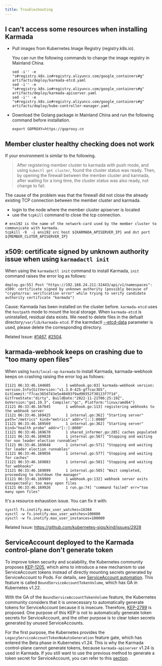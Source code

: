 ```yaml
---
title: Troubleshooting
---
```


## I can't access some resources when installing Karmada

- Pull images from Kubernetes Image Registry (registry.k8s.io).

  You can run the following commands to change the image registry in Mainland China.

  ```shell
  sed -i'' -e "s#registry.k8s.io#registry.aliyuncs.com/google_containers#g" artifacts/deploy/karmada-etcd.yaml
  sed -i'' -e "s#registry.k8s.io#registry.aliyuncs.com/google_containers#g" artifacts/deploy/karmada-apiserver.yaml
  sed -i'' -e "s#registry.k8s.io#registry.aliyuncs.com/google_containers#g" artifacts/deploy/kube-controller-manager.yaml
  ```

- Download the Golang package in Mainland China and run the following command before installation.

  ```shell
  export GOPROXY=https://goproxy.cn
  ```

## Member cluster healthy checking does not work
If your environment is similar to the following.
>
> After registering member cluster to karmada with push mode, and using `kubectl get cluster`, found the cluster status was ready.
> Then, by opening the firewall between the member cluster and karmada, after waiting for a long time, the cluster status was also ready, not change to fail.


The cause of the problem was that the firewall did not close the already existing TCP connection between the member cluster and karmada.

- login to the node where the member cluster apiserver is located
- use the `tcpkill` command to close the tcp connection.

```
# ens192 is the name of the network-card used by the member cluster to communicate with karmada.
tcpkill -9  -i ens192 src host ${KARMADA_APISERVER_IP} and dst port ${MEMBER_CLUTER_APISERVER_IP}
```

## x509: certificate signed by unknown authority issue when using `karmadactl init`

When using the `karmadactl init` command to install Karmada, `init` command raises the error log as follows:

```log
deploy.go:55] Post "https://192.168.24.211:32443/api/v1/namespaces": x509: certificate signed by unknown authority (possibly because of "crypto/rsa: verification error" while trying to verify candidate authority certificate "karmada")
```

Cause: Karmada has been installed on the cluster before. `karmada-etcd` uses the `hostpath` mode to mount the local storage. When `karmada-etcd` is uninstalled, residual data exists. We need to delete files in the defualt directory`/var/lib/karmada-etcd`. If the karmdactl  [--etcd-data](https://github.com/karmada-io/karmada/blob/master/pkg/karmadactl/cmdinit/cmdinit.go#L119) parameter is used, please delete the corresponding directory.

Related Issue: [#1467](https://github.com/karmada-io/karmada/issues/1467), [#2504](https://github.com/karmada-io/karmada/issues/2504).

## karmada-webhook keeps on crashing due to "too many open files"

When using `hack/local-up-karmada` to install Karmada, karmada-webhook keeps on crashing raising the error log as follows:

```log
I1121 06:33:46.144605       1 webhook.go:83] karmada-webhook version: version.Info{GitVersion:"v1.3.0-425-gf7cac365", GitCommit:"f7cac365d743e5e40493f9ad90352f30123f7f1d", GitTreeState:"dirty", BuildDate:"2022-11-21T06:25:19Z", GoVersion:"go1.19.3", Compiler:"gc", Platform:"linux/amd64"}
I1121 06:33:46.167045       1 webhook.go:113] registering webhooks to the webhook server
I1121 06:33:46.169425       1 internal.go:362] "Starting server" path="/metrics" kind="metrics" addr="[::]:8080"
I1121 06:33:46.169569       1 internal.go:362] "Starting server" kind="health probe" addr="[::]:8000"
I1121 06:33:46.169670       1 shared_informer.go:285] caches populated
I1121 06:33:46.169828       1 internal.go:567] "Stopping and waiting for non leader election runnables"
I1121 06:33:46.169848       1 internal.go:571] "Stopping and waiting for leader election runnables"
I1121 06:33:46.169856       1 internal.go:577] "Stopping and waiting for caches"
I1121 06:33:46.169883       1 internal.go:581] "Stopping and waiting for webhooks"
I1121 06:33:46.169899       1 internal.go:585] "Wait completed, proceeding to shutdown the manager"
E1121 06:33:46.169909       1 webhook.go:132] webhook server exits unexpectedly: too many open files
E1121 06:33:46.169926       1 run.go:74] "command failed" err="too many open files"
```

It's a resource exhaustion issue. You can fix it with:

```
sysctl fs.inotify.max_user_watches=16384
sysctl -w fs.inotify.max_user_watches=100000
sysctl -w fs.inotify.max_user_instances=100000
```

Related Issue: https://github.com/kubernetes-sigs/kind/issues/2928

## ServiceAccount deployed to the Karmada control-plane don't generate token

To improve token security and scalability, the Kubernetes community proposes [KEP-1205](https://github.com/kubernetes/enhancements/tree/master/keps/sig-auth/1205-bound-service-account-tokens), which aims to introduce a new mechanism to use ServiceAccount tokens instead of directly mounting secrets generated by ServiceAccount to Pods. For details, see [ServiceAccount automation](https://kubernetes.io/docs/reference/access-authn-authz/service-accounts-admin/#service-account-automation). This feature is called `BoundServiceAccountTokenVolume`, which has GA in Kubernetes v1.22.

With the GA of the `BoundServiceAccountTokenVolume` feature, the Kubernetes community considers that it is unnecessary to automatically generate tokens for ServiceAccount because it is insecure. Therefore, [KEP-2799](https://github.com/kubernetes/enhancements/tree/master/keps/sig-auth/2799-reduction-of-secret-based-service-account-token) is proposed. One purpose of this KEP is not to automatically generate token secrets for ServiceAccount, and the other purpose is to clear token secrets generated by unused ServiceAccounts.

For the first purpose, the Kubernetes provides the `LegacyServiceAccountTokenNoAutoGeneration` feature gate, which has entered the Beta phase in Kubernetes v1.24. This is why the Karmada control-plane cannot generate tokens, because `karmada-apiserver` v1.24 is used in Karmada. If you still want to use the previous method to generate a token secret for ServiceAccount, you can refer to this [section](https://kubernetes.io/docs/tasks/configure-pod-container/configure-service-account/#manually-create-an-api-token-for-a-serviceaccount).
